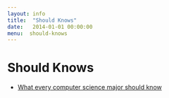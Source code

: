 ```yaml
---
layout: info
title:  "Should Knows"
date:   2014-01-01 00:00:00
menu:  should-knows
---
```


Should Knows
============

* [What every computer science major should know](http://matt.might.net/articles/what-cs-majors-should-know/)